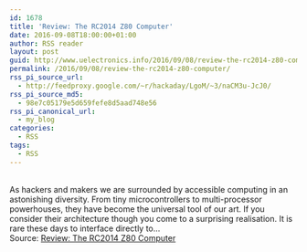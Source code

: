 ```yaml
---
id: 1678
title: 'Review: The RC2014 Z80 Computer'
date: 2016-09-08T18:00:00+01:00
author: RSS reader
layout: post
guid: http://www.uelectronics.info/2016/09/08/review-the-rc2014-z80-computer/
permalink: /2016/09/08/review-the-rc2014-z80-computer/
rss_pi_source_url:
  - http://feedproxy.google.com/~r/hackaday/LgoM/~3/naCM3u-JcJ0/
rss_pi_source_md5:
  - 98e7c05179e5d659fefe8d5aad748e56
rss_pi_canonical_url:
  - my_blog
categories:
  - RSS
tags:
  - RSS
---
```

&#013;  
As hackers and makers we are surrounded by accessible computing in an astonishing diversity. From tiny microcontrollers to multi-processor powerhouses, they have become the universal tool of our art. If you consider their architecture though you come to a surprising realisation. It is rare these days to interface directly to…&#013;  
Source: <a href="http://feedproxy.google.com/~r/hackaday/LgoM/~3/naCM3u-JcJ0/" target="_blank">Review: The RC2014 Z80 Computer</a>